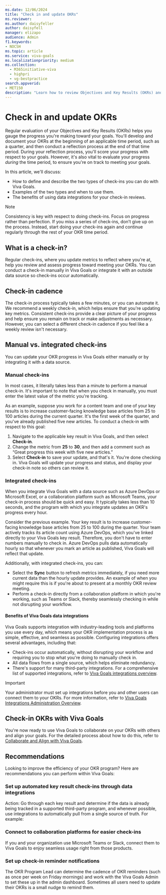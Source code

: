 ```yaml
---
ms.date: 12/06/2024
title: "Check in and update OKRs"
ms.reviewer: 
ms.author: daisyfeller
author: daisyfell
manager: elizapo
audience: Admin
f1.keywords:
- NOCSH
ms.topic: article
ms.service: viva-goals
ms.localizationpriority: medium
ms.collection:
  - M365initiative-viva
  - highpri
  - vg-bestpractice
search.appverid:
- MET150
description: "Learn how to review Objectives and Key Results (OKRs) and initiatives to help ensure a healthy OKR program."
---
```


# Check in and update OKRs

Regular evaluation of your Objectives and Key Results (OKRs) helps you gauge the progress you're making toward your goals. You'll develop and document your OKRs at the beginning of an applicable time period, such as a quarter, and then conduct a reflection process at the end of that time period. During your reflection process, you'll score your progress with respect to your goals. However, it's also vital to evaluate your progress *during* the time period, to ensure you're on track to meeting your goals.

In this article, we'll discuss:

- How to define and describe the two types of check-ins you can do with Viva Goals.
- Examples of the two types and when to use them.  
- The benefits of using data integrations for your check-in reviews.

> [!NOTE]  
> Consistency is key with respect to doing check-ins. Focus on progress rather than perfection. If you miss a series of check-ins, don’t give up on the process. Instead, start doing your check-ins again and continue regularly through the rest of your OKR time period.

## What is a check-in?

Regular check-ins, where you update metrics to reflect where you're at, help you review and assess progress toward meeting your OKRs. You can conduct a check-in manually in Viva Goals or integrate it with an outside data source so check-ins occur automatically.  

## Check-in cadence

The check-in process typically takes a few minutes, or you can automate it. We recommend a weekly check-in, which helps ensure that you're updating key metrics. Consistent check-ins provide a clear picture of your progress and help ensure you remain on track or make adjustments as necessary. However, you can select a different check-in cadence if you feel like a weekly review isn't necessary.

## Manual vs. integrated check-ins

You can update your OKR progress in Viva Goals either manually or by integrating it with a data source. 

### Manual check-ins

In most cases, it literally takes less than a minute to perform a manual check-in. It's important to note that when you check in manually, you must enter the latest value of the metric you're tracking. 

As an example, suppose you work for a content team and one of your key results is to increase customer-facing knowledge base articles from 25 to 100 articles during the current quarter. It's the first week of the quarter, and you've already published five new articles. To conduct a check-in with respect to this goal: 

1. Navigate to the applicable key result in Viva Goals, and then select **Check-in**. 
1. Change the metric from **25** to **30**, and then add a comment such as “Great progress this week with five new articles.”
1. Select **Check-in** to save your update, and that's it. You're done checking in. Viva Goals will update your progress and status, and display your check-in note so others can review it. 

### Integrated check-ins

When you integrate Viva Goals with a data source such as Azure DevOps or Microsoft Excel, or a collaboration platform such as Microsoft Teams, your check-in process should be quick and easy. It typically takes less than 10 seconds, and the program with which you integrate updates an OKR's progress every hour. 

Consider the previous example. Your key result is to increase customer-facing knowledge base articles from 25 to 100 during the quarter. Your team actively tracks its article count using Azure DevOps, which you've linked directly to your Viva Goals key result. Therefore, you don't have to enter numbers manually to check in. Azure DevOps pulls data automatically hourly so that whenever you mark an article as published, Viva Goals will reflect that update. 

Additionally, with integrated check-ins, you can:

- Select the **Sync** button to refresh metrics immediately, if you need more current data than the hourly update provides. An example of when you might require this is if you're about to present at a monthly OKR review meeting. 
- Perform a check-in directly from a collaboration platform in which you're working, such as Teams or Slack, thereby seamlessly checking in while not disrupting your workflow.

#### Benefits of Viva Goals data integrations

Viva Goals supports integration with industry-leading tools and platforms you use every day, which means your OKR implementation process is as simple, effective, and seamless as possible. Configuring integrations offers several advantages, including that:

- Check-ins occur automatically, without disrupting your workflow and requiring you to stop what you're doing to manually check in.
- All data flows from a single source, which helps eliminate redundancy.
- There's support for many third-party integrations. For a comprehensive list of supported integrations, refer to [Viva Goals integrations overview](../../goals/integrations-overview.md).

>[!IMPORTANT]
>Your administrator must set up integrations before you and other users can connect them to your OKRs. For more information, refer to [Viva Goals Integrations Administration Overview](../../goals/vg-integrations-administration-overview.md).

## Check-in OKRs with Viva Goals

You're now ready to use Viva Goals to collaborate on your OKRs with others and align your goals. For the detailed process about how to do this, refer to [Collaborate and Align with Viva Goals](https://support.microsoft.com/en-us/topic/collaborate-with-viva-goals-43673d1c-0dd7-42ba-97aa-6e712db171d1).

## Recommendations

Looking to improve the efficiency of your OKR program? Here are recommendations you can perform within Viva Goals: 

### Set up automated key result check-ins through data integrations

Action: Go through each key result and determine if the data is already being tracked in a supported third-party program, and whenever possible, use integrations to automatically pull from a single source of truth. For example: 

### Connect to collaboration platforms  for easier check-ins

If you and your organization use Microsoft Teams or Slack, connect them to Viva Goals to enjoy seamless usage right from those products.

### Set up check-in reminder notifications

The OKR Program Lead can determine the cadence of OKR reminders (such as once per week on Friday mornings) and work with the Viva Goals Admin to set these up in the admin dashboard. Sometimes all users need to update their OKRs is a small nudge to remind them.
